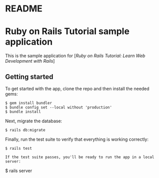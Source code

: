 # README

# Ruby on Rails Tutorial sample application
This is the sample application for
[*Ruby on Rails Tutorial:
Learn Web Development with Rails*]

## Getting started
To get started with the app, clone the repo and then install the needed gems:
```
$ gem install bundler
$ bundle config set --local without 'production'
$ bundle install
```
Next, migrate the database:
```
$ rails db:migrate
```
Finally, run the test suite to verify that everything is working correctly:
```
$ rails test

If the test suite passes, you'll be ready to run the app in a local server:
```
$ rails server
